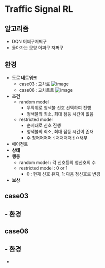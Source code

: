 # Traffic Signal RL

## 알고리즘
- DQN 어쩌구저쩌구
- 돌아가는 모양 어쩌구 저쩌구
## 환경
- **도로 네트워크**
  - case03 : 교차로 ![image](https://user-images.githubusercontent.com/58590260/137259592-73087132-a10d-4701-927d-6c3a9eabe89c.png)
  - case06 : 교차로로 ![image](https://user-images.githubusercontent.com/58590260/137259384-c9220f41-e80b-44f4-adc6-984875ef6786.png)
- **조건**
  - random model
    - 무작위로 청색불 신호 선택하여 진행
    - 청색불의 최소, 최대 점등 시간이 없음
  - restricted model
    - 순서대로 신호 진행
    - 청색불의 최소, 최대 점등 시간이 존재
    - 주 청어어어어ㅓ처처처처ㅓㅇ새부
- 에이전트
- **상태**
- **행동**
  - random model : 각 신호등의 청신호의 수
  - restricted model : 0 or 1
    - 0 : 현재 신호 유지, 1: 다음 청신호로 변경
- **보상**
## case03
**- 환경**
  - 
## case06
**- 환경**
  - 
  - 

